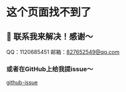 # 这个页面找不到了
## 🚒 联系我来解决！感谢～
QQ：1120685451
邮箱：827652549@qq.com
### 或者在GitHub上给我提issue～

[github-issue](https://github.com/ZhaoSheng2000/Blog/issues/1)
